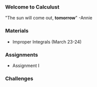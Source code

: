 ### Welcome to Calculust 
"The sun will come out, **tomorrow**" -Annie 

### Materials 
* Improper Integrals (March 23-24)

### Assignments
* Assignment I 

### Challenges
